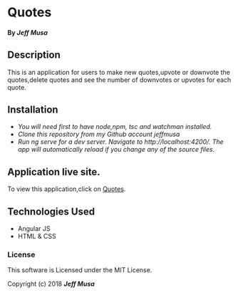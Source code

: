 # Quotes

#### By _**Jeff Musa**_


## Description
This is an application for users to make new quotes,upvote or downvote the quotes,delete quotes and see the number of downvotes or upvotes for each quote.  


## Installation

* _You will need first to have node,npm, tsc and watchman installed._
* _Clone this repository from my Github account jeffmusa_
* _Run ng serve for a dev server. Navigate to http://localhost:4200/. The app will automatically reload if you change any of the source files._

## Application live site.

To view this application,click on [Quotes](https://jeffmusa.github.io/Quotes/).

## Technologies Used

* Angular JS
* HTML & CSS

### License

This software is Licensed under the MIT License.

Copyright (c) 2018 **_Jeff Musa_**
